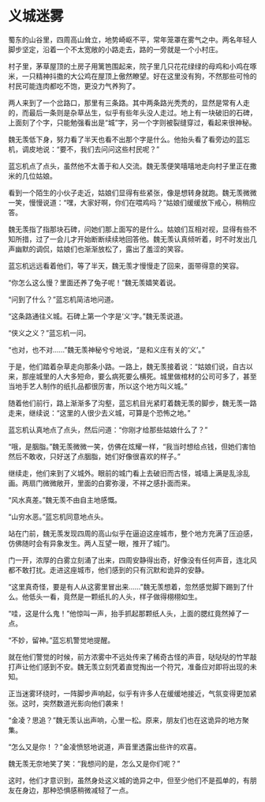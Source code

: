 # 义城迷雾

蜀东的山谷里，四周高山耸立，地势崎岖不平，常年笼罩在雾气之中。两名年轻人脚步坚定，沿着一个不太宽敞的小路走去，路的一旁就是一个小村庄。

村子里，茅草屋顶的土房子用篱笆围起来，院子里几只花花绿绿的母鸡和小鸡在啄米，一只精神抖擞的大公鸡在屋顶上傲然瞭望。好在这里没有狗，不然那些可怜的村民可能连肉都吃不饱，更没力气养狗了。

两人来到了一个岔路口，那里有三条路。其中两条路光秃秃的，显然是常有人走的，而最后一条则是杂草丛生，似乎有些年头没人走过。地上有一块破旧的石碑，上面刻了个字，只能勉强看出是“城”字，另一个字则被裂缝穿过，看起来很神秘。

魏无羡低下身，努力看了半天也看不出那个字是什么。他抬头看了看旁边的蓝忘机，调皮地说：“要不，我们去问问这些村民呢？”

蓝忘机点了点头，虽然他不太善于和人交流。魏无羡便笑嘻嘻地走向村子里正在撒米的几位姑娘。

看到一个陌生的小伙子走近，姑娘们显得有些紧张，像是想转身就跑。魏无羡微微一笑，慢慢说道：“嘿，大家好啊，你们在喂鸡吗？”姑娘们缓缓放下戒心，稍稍应答。

魏无羡指了指那块石碑，问她们那上面写的是什么。姑娘们互相对视，显得有些不知所措，过了一会儿才开始断断续续地回答他。魏无羡认真倾听着，时不时发出几声幽默的调侃，姑娘们也渐渐放松了，露出了羞涩的笑容。

蓝忘机远远看着他们，等了半天，魏无羡才慢慢走了回来，面带得意的笑容。

“你怎么这么慢？里面还养了兔子呢！”魏无羡嬉笑着说。

“问到了什么？”蓝忘机简洁地问道。

“这条路通往义城。石碑上第一个字是‘义’字。”魏无羡说道。

“侠义之义？”蓝忘机一问。

“也对，也不对……”魏无羡神秘兮兮地说，“是和义庄有关的‘义’。”

于是，他们踏着杂草走向那条小路。一路上，魏无羡接着说：“姑娘们说，自古以来，那座城里的人大多短命，要么病死要么横死。城里做棺材的公司可多了，甚至当地手艺人制作的纸扎品都很厉害，所以这个地方叫义城。”

随着他们前行，路上渐渐多了沟壑，蓝忘机目光紧盯着魏无羡的脚步，魏无羡一路走来，继续说：“这里的人很少去义城，可算是个恐怖之地。”

蓝忘机认真地点了点头，然后问道：“你刚才给那些姑娘什么了？”

“哦，是胭脂。”魏无羡微微一笑，仿佛在炫耀一样，“我当时想给点钱，但她们害怕然后不敢收，只好送了点胭脂，她们好像很喜欢的样子。”

继续走，他们来到了义城外。眼前的城门看上去破旧而古怪，城墙上满是乱涂乱画。两扇门微微敞开，里面的白雾弥漫，不祥之感扑面而来。

“风水真差。”魏无羡不由自主地感慨。

“山穷水恶。”蓝忘机同意地点头。

站在门前，魏无羡发现四周的高山似乎在逼迫这座城市，整个地方充满了压迫感，仿佛随时会有异象发生。两人互望一眼，推开了城门。

门一开，浓厚的白雾立刻涌了出来，四周安静得出奇，好像没有任何声音，连北风都不敢打扰。走进这座城市，他们感到的只有沉默和诡异的安静。

“这里真奇怪，要是有人从这雾里冒出来……”魏无羡想着，忽然感觉脚下踢到了什么。他低头一看，竟然是一颗纸扎的人头，样子做得栩栩如生。

“哇，这是什么鬼！”他惊叫一声，抬手抓起那颗纸人头，上面的腮红竟然掉了一点。

“不妙，留神。”蓝忘机警觉地提醒。

就在他们警觉的时候，前方浓雾中不远处传来了稀奇古怪的声音，哒哒哒的竹竿敲打声让他们感到不安。魏无羡立刻凭着直觉掏出一个符咒，准备应对即将出现的未知。

正当迷雾环绕时，一阵脚步声响起，似乎有许多人在缓缓地接近，气氛变得更加紧张。这时，突然数道光影向他们袭来！

“金凌？思追？”魏无羡认出声响，心里一松。原来，朋友们也在这诡异的地方聚集。

“怎么又是你！？”金凌愤怒地说道，声音里透露出些许的欢喜。

魏无羡无奈地笑了笑：“我想问的是，怎么又是你们呢？”

这时，他们才意识到，虽然身处这义城的诡异之中，但至少他们不是孤单的，有朋友在身边，那种恐惧感稍微减轻了一点。